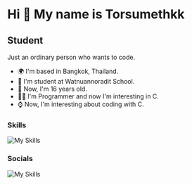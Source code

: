Hi 🥛 My name is Torsumethkk
============================

Student
-------

Just an ordinary person who wants to code.

* 🌍  I'm based in Bangkok, Thailand.
* 📕  I'm student at Watnuannoradit School.
* 📅  Now, I'm 16 years old.
* 🧑‍💻  I'm Programmer and now I'm interesting in C.
* ⌚  Now, I'm interesting about coding with C.
### Skills

![My Skills](https://skillicons.dev/icons?i=html,css,js,react,next,tailwind,python,c)


### Socials

![My Skills](https://skillicons.dev/icons?i=github,discord)
